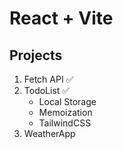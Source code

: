 # React + Vite

## Projects
1. Fetch API ✅
2. TodoList ✅
   - Local Storage
   - Memoization
   - TailwindCSS
3. WeatherApp
